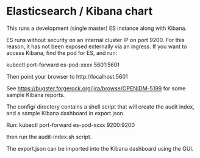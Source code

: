 # Elasticsearch / Kibana chart

This runs a development (single master) ES instance along with Kibana.


ES runs without security on an internal cluster IP on port 9200. For this reason, it has not been exposed
externally via an ingress. If you want to access Kibana, find the pod for ES, and run:

kubectl port-forward es-pod-xxxx 5601:5601

Then point your browser to http://localhost:5601

See https://bugster.forgerock.org/jira/browse/OPENIDM-5199 for some sample Kibana reports.

The config/ directory contains a shell script that will create the audit index,
and a sample Kibana dashboard in export.json.

Run: kubectl port-forward es-pod-xxxx 9200:9200

then run the audit-index.sh script.

The export.json can be imported into the Kibana dashboard using the GUI.



